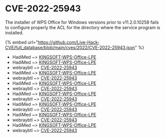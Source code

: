 # CVE-2022-25943

The installer of WPS Office for Windows versions prior to v11.2.0.10258 fails to configure properly the ACL for the directory where the service program is installed.

{% embed url="https://github.com/Live-Hack-CVE/full_database/blob/main/cves/2022/CVE-2022-25943.json" %}


* HadiMed ~> [KINGSOFT-WPS-Office-LPE](https://www.alice-snow.ru/2022/database/cve-2022-25943/kingsoft-wps-office-lpe-hadimed)
* HadiMed ~> [KINGSOFT-WPS-Office-LPE](https://www.alice-snow.ru/2022/database/cve-2022-25943/kingsoft-wps-office-lpe-hadimed)
* webraybtl ~> [CVE-2022-25943](https://www.alice-snow.ru/2022/database/cve-2022-25943/cve-2022-25943-webraybtl)
* HadiMed ~> [KINGSOFT-WPS-Office-LPE](https://www.alice-snow.ru/2022/database/cve-2022-25943/kingsoft-wps-office-lpe-hadimed)
* webraybtl ~> [CVE-2022-25943](https://www.alice-snow.ru/2022/database/cve-2022-25943/cve-2022-25943-webraybtl)
* HadiMed ~> [KINGSOFT-WPS-Office-LPE](https://www.alice-snow.ru/2022/database/cve-2022-25943/kingsoft-wps-office-lpe-hadimed)
* webraybtl ~> [CVE-2022-25943](https://www.alice-snow.ru/2022/database/cve-2022-25943/cve-2022-25943-webraybtl)
* HadiMed ~> [KINGSOFT-WPS-Office-LPE](https://www.alice-snow.ru/2022/database/cve-2022-25943/kingsoft-wps-office-lpe-hadimed)
* webraybtl ~> [CVE-2022-25943](https://www.alice-snow.ru/2022/database/cve-2022-25943/cve-2022-25943-webraybtl)
* HadiMed ~> [KINGSOFT-WPS-Office-LPE](https://www.alice-snow.ru/2022/database/cve-2022-25943/kingsoft-wps-office-lpe-hadimed)
* webraybtl ~> [CVE-2022-25943](https://www.alice-snow.ru/2022/database/cve-2022-25943/cve-2022-25943-webraybtl)
* HadiMed ~> [KINGSOFT-WPS-Office-LPE](https://www.alice-snow.ru/2022/database/cve-2022-25943/kingsoft-wps-office-lpe-hadimed)
* webraybtl ~> [CVE-2022-25943](https://www.alice-snow.ru/2022/database/cve-2022-25943/cve-2022-25943-webraybtl)
* HadiMed ~> [KINGSOFT-WPS-Office-LPE](https://www.alice-snow.ru/2022/database/cve-2022-25943/kingsoft-wps-office-lpe-hadimed)
* webraybtl ~> [CVE-2022-25943](https://www.alice-snow.ru/2022/database/cve-2022-25943/cve-2022-25943-webraybtl)